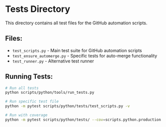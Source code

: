 # Tests Directory

This directory contains all test files for the GitHub automation scripts.

## Files:
- `test_scripts.py` - Main test suite for GitHub automation scripts
- `test_ensure_automerge.py` - Specific tests for auto-merge functionality
- `test_runner.py` - Alternative test runner

## Running Tests:
```bash
# Run all tests
python scripts/python/tools/run_tests.py

# Run specific test file
python -m pytest scripts/python/tests/test_scripts.py -v

# Run with coverage
python -m pytest scripts/python/tests/ --cov=scripts.python.production --cov-report=html
```
